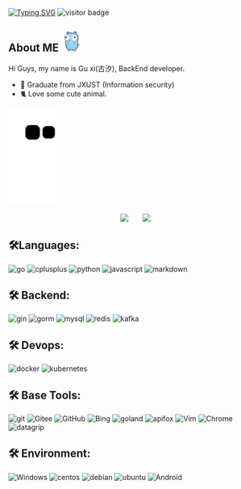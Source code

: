 [![Typing SVG](https://readme-typing-svg.herokuapp.com?font=Fira+Code&Size=30&pause=1000&width=435&lines=Endless+improvement)](https://git.io/typing-svg)
![visitor badge](visitor-badge-peach.vercel.app/badge?page_id=Guohuixixi.Guohuixixi&left_color=red&right_color=green) 
<h2>About ME <img height="40" width="40" src="./assets/gopher.gif" alt="Gopher"/></h2>
Hi Guys, my name is Gu xi(古汐), BackEnd developer.
<ul>
    <li>🏫 Graduate from JXUST (Information security)</li>
    <li>🐈️ Love some cute animal.</li>
</ul>



![](https://raw.githubusercontent.com/Guohuixixi/Guohuixixi/main/dist/github-contribution-grid-snake.svg)

<div align="center">
<span>&emsp;&emsp;</span>
<img height="170px" src="https://github-readme-stats.vercel.app/api?username=Guohuixixi&show_icons=true&theme=transparent" /><span>&emsp;&emsp;</span><img height="170px" src="https://github-readme-stats.vercel.app/api/top-langs/?username=Guohuixixi&cache_bust=202411191315&layout=compact&langs_count=8" />
<span>&emsp;&emsp;</span>
</div>



## 🛠️Languages:
![go](https://img.shields.io/badge/go-00ADD8?style=flat-square&logo=go&logoColor=white)
![cplusplus](https://img.shields.io/badge/cplusplus-00599C?style=flat-square&logo=cplusplus&logoColor=white)
![python](https://img.shields.io/badge/python-3776AB?style=flat-square&logo=python&logoColor=white)
![javascript](https://img.shields.io/badge/javascript-F7DF1E?style=flat-square&logo=javascript&logoColor=white)
![markdown](https://img.shields.io/badge/markdown-000000?style=flat-square&logo=markdown&logoColor=white)
## 🛠️ Backend:
![gin](https://img.shields.io/badge/gin-008ECF?style=flat-square&logo=gin&logoColor=white)
![gorm](https://img.shields.io/badge/gorm-008ECF?style=flat-square&logo=gorm&logoColor=white)
![mysql](https://img.shields.io/badge/mysql-4479A1?style=flat-square&logo=mysql&logoColor=white)
![redis](https://img.shields.io/badge/redis-FF4438?style=flat-square&logo=redis&logoColor=white)
![kafka](https://img.shields.io/badge/kafka-231F20?style=flat-square&logo=apachekafka&logoColor=white)
## 🛠️ Devops:
![docker](https://img.shields.io/badge/docker-2496ED?style=flat-square&logo=docker&logoColor=white)
![kubernetes](https://img.shields.io/badge/kubernetes-326CE5?style=flat-square&logo=kubernetes&logoColor=white)
## 🛠️ Base Tools:
![git](https://img.shields.io/badge/git-F05032?style=flat-square&logo=git&logoColor=white)
![Gitee](https://img.shields.io/badge/Gitee-C71D23?style=flat-square&logo=Gitee&logoColor=white)
![GitHub](https://img.shields.io/badge/GitHub-181717?style=flat-square&logo=GitHub&logoColor=white)
![Bing](https://img.shields.io/badge/Bing-258FFA?style=flat-square&logo=MicrosoftBing&logoColor=white)
![goland](https://img.shields.io/badge/goland-000000?style=flat-square&logo=goland&logoColor=white)
![apifox](https://img.shields.io/badge/apifox-F44A53?style=flat-square&logo=apifox&logoColor=white)
![Vim](https://img.shields.io/badge/Vim-019733?style=flat-square&logo=Vim&logoColor=white)
![Chrome](https://img.shields.io/badge/Chrome-4285F4?style=flat-square&logo=GoogleChrome&logoColor=white)
![datagrip](https://img.shields.io/badge/datagrip-000000?style=flat-square&logo=datagrip&logoColor=white)
## 🛠️ Environment:
![Windows](https://img.shields.io/badge/Windows-0078D6?style=flat-square&logo=Windows&logoColor=white)
![centos](https://img.shields.io/badge/centos-262577?style=flat-square&logo=centos&logoColor=white)
![debian](https://img.shields.io/badge/debian-A81D33?style=flat-square&logo=debian&logoColor=white)
![ubuntu](https://img.shields.io/badge/ubuntu-E95420?style=flat-square&logo=ubuntu&logoColor=white)
![Android](https://img.shields.io/badge/Android-3DDC84?style=flat-square&logo=Android&logoColor=white)
